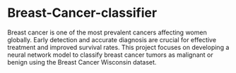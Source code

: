 # Breast-Cancer-classifier
Breast cancer is one of the most prevalent cancers affecting women globally. Early detection  and accurate diagnosis are crucial for effective treatment and improved survival rates. This  project focuses on developing a neural network model to classify breast cancer tumors as  malignant or benign using the Breast Cancer Wisconsin dataset.
